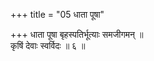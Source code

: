 +++
title = "05 धाता पूषा"

+++
धाता पूषा बृहस्पतिर्भूत्याः समजीगमन् ॥  
कृषिं देवाः स्वर्विदः ॥ ६ ॥